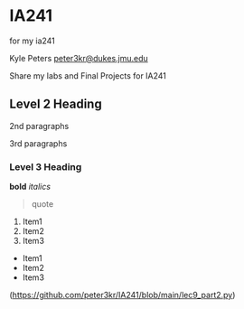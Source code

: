 # IA241
for my ia241

Kyle Peters
peter3kr@dukes.jmu.edu

Share my labs and Final Projects for IA241

## Level 2 Heading

2nd paragraphs

3rd paragraphs

### Level 3 Heading

**bold**
*italics*

>quote

1. Item1
2. Item2
3. Item3

* Item1
* Item2
* Item3

(https://github.com/peter3kr/IA241/blob/main/lec9_part2.py)
